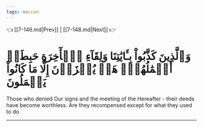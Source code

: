```yaml
---
tags: meccan
---
```


👈 [[7-146.md|Prev]] | [[7-148.md|Next]] 👉

# وَٱلَّذِينَ كَذَّبُواْ بِـَٔايَٰتِنَا وَلِقَآءِ ٱلۡأٓخِرَةِ حَبِطَتۡ أَعۡمَٰلُهُمۡۚ هَلۡ يُجۡزَوۡنَ إِلَّا مَا كَانُواْ يَعۡمَلُونَ

Those who denied Our signs and the meeting of the Hereafter - their deeds have become worthless. Are they recompensed except for what they used to do

---

